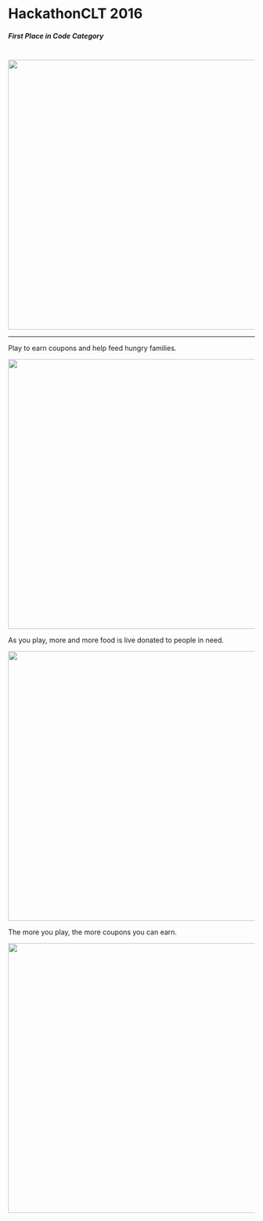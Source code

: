 # HackathonCLT 2016

##### First Place in Code Category

<br/>
<img width="550" src="https://scontent-dfw1-1.xx.fbcdn.net/hphotos-xpt1/v/t1.0-9/5388_1072769579413116_9172914847566973145_n.jpg?oh=bb280f482258a9d9d80192282d6d5d13&oe=574ED28F">

-----

Play to earn coupons and help feed hungry families.

<img width="550" src="http://i.imgur.com/bl95QEm.png"/>

As you play, more and more food is live donated to people in need.

<img width="550" src="http://i.imgur.com/nPIkha2.png"/>

The more you play, the more coupons you can earn.

<img width="550" src="http://i.imgur.com/acghnA4.png"/>
